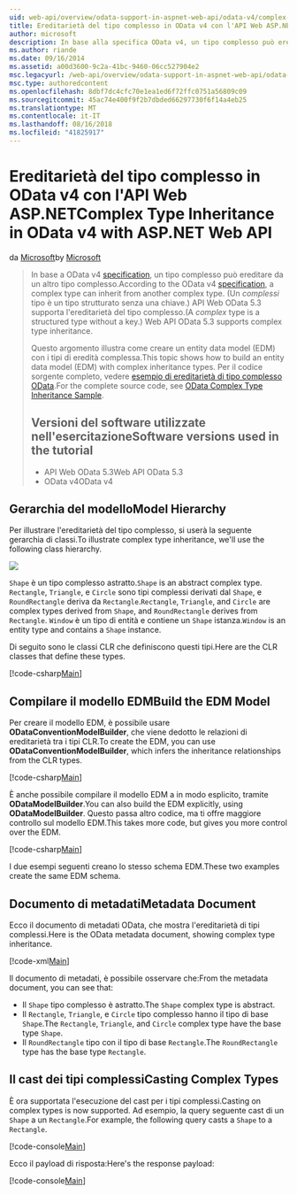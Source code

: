 ```yaml
---
uid: web-api/overview/odata-support-in-aspnet-web-api/odata-v4/complex-type-inheritance-in-odata-v4
title: Ereditarietà del tipo complesso in OData v4 con l'API Web ASP.NET | Microsoft Docs
author: microsoft
description: In base alla specifica OData v4, un tipo complesso può ereditare da un altro tipo complesso. (Un tipo complesso è un tipo strutturato senza una chiave). API Web...
ms.author: riande
ms.date: 09/16/2014
ms.assetid: a00d3600-9c2a-41bc-9460-06cc527904e2
msc.legacyurl: /web-api/overview/odata-support-in-aspnet-web-api/odata-v4/complex-type-inheritance-in-odata-v4
msc.type: authoredcontent
ms.openlocfilehash: 8dbf7dc4cfc70e1ea1ed6f72ffc0751a56809c09
ms.sourcegitcommit: 45ac74e400f9f2b7dbded66297730f6f14a4eb25
ms.translationtype: MT
ms.contentlocale: it-IT
ms.lasthandoff: 08/16/2018
ms.locfileid: "41825917"
---
```

<a name="complex-type-inheritance-in-odata-v4-with-aspnet-web-api"></a><span data-ttu-id="0f57c-104">Ereditarietà del tipo complesso in OData v4 con l'API Web ASP.NET</span><span class="sxs-lookup"><span data-stu-id="0f57c-104">Complex Type Inheritance in OData v4 with ASP.NET Web API</span></span>
====================
<span data-ttu-id="0f57c-105">da [Microsoft](https://github.com/microsoft)</span><span class="sxs-lookup"><span data-stu-id="0f57c-105">by [Microsoft](https://github.com/microsoft)</span></span>

> <span data-ttu-id="0f57c-106">In base a OData v4 [specification](http://www.odata.org/documentation/odata-version-4-0/), un tipo complesso può ereditare da un altro tipo complesso.</span><span class="sxs-lookup"><span data-stu-id="0f57c-106">According to the OData v4 [specification](http://www.odata.org/documentation/odata-version-4-0/), a complex type can inherit from another complex type.</span></span> <span data-ttu-id="0f57c-107">(Un *complessi* tipo è un tipo strutturato senza una chiave.) API Web OData 5.3 supporta l'ereditarietà del tipo complesso.</span><span class="sxs-lookup"><span data-stu-id="0f57c-107">(A *complex* type is a structured type without a key.) Web API OData 5.3 supports complex type inheritance.</span></span>
> 
> <span data-ttu-id="0f57c-108">Questo argomento illustra come creare un entity data model (EDM) con i tipi di eredità complessa.</span><span class="sxs-lookup"><span data-stu-id="0f57c-108">This topic shows how to build an entity data model (EDM) with complex inheritance types.</span></span> <span data-ttu-id="0f57c-109">Per il codice sorgente completo, vedere [esempio di ereditarietà di tipo complesso OData](http://aspnet.codeplex.com/sourcecontrol/latest#Samples/WebApi/OData/v4/ODataComplexTypeInheritanceSample/ReadMe.txt).</span><span class="sxs-lookup"><span data-stu-id="0f57c-109">For the complete source code, see [OData Complex Type Inheritance Sample](http://aspnet.codeplex.com/sourcecontrol/latest#Samples/WebApi/OData/v4/ODataComplexTypeInheritanceSample/ReadMe.txt).</span></span>
> 
> ## <a name="software-versions-used-in-the-tutorial"></a><span data-ttu-id="0f57c-110">Versioni del software utilizzate nell'esercitazione</span><span class="sxs-lookup"><span data-stu-id="0f57c-110">Software versions used in the tutorial</span></span>
> 
> 
> - <span data-ttu-id="0f57c-111">API Web OData 5.3</span><span class="sxs-lookup"><span data-stu-id="0f57c-111">Web API OData 5.3</span></span>
> - <span data-ttu-id="0f57c-112">OData v4</span><span class="sxs-lookup"><span data-stu-id="0f57c-112">OData v4</span></span>


## <a name="model-hierarchy"></a><span data-ttu-id="0f57c-113">Gerarchia del modello</span><span class="sxs-lookup"><span data-stu-id="0f57c-113">Model Hierarchy</span></span>

<span data-ttu-id="0f57c-114">Per illustrare l'ereditarietà del tipo complesso, si userà la seguente gerarchia di classi.</span><span class="sxs-lookup"><span data-stu-id="0f57c-114">To illustrate complex type inheritance, we'll use the following class hierarchy.</span></span>

![](complex-type-inheritance-in-odata-v4/_static/image1.png)

<span data-ttu-id="0f57c-115">`Shape` è un tipo complesso astratto.</span><span class="sxs-lookup"><span data-stu-id="0f57c-115">`Shape` is an abstract complex type.</span></span> <span data-ttu-id="0f57c-116">`Rectangle`, `Triangle`, e `Circle` sono tipi complessi derivati dal `Shape`, e `RoundRectangle` deriva da `Rectangle`.</span><span class="sxs-lookup"><span data-stu-id="0f57c-116">`Rectangle`, `Triangle`, and `Circle` are complex types derived from `Shape`, and `RoundRectangle` derives from `Rectangle`.</span></span> <span data-ttu-id="0f57c-117">`Window` è un tipo di entità e contiene un `Shape` istanza.</span><span class="sxs-lookup"><span data-stu-id="0f57c-117">`Window` is an entity type and contains a `Shape` instance.</span></span>

<span data-ttu-id="0f57c-118">Di seguito sono le classi CLR che definiscono questi tipi.</span><span class="sxs-lookup"><span data-stu-id="0f57c-118">Here are the CLR classes that define these types.</span></span>

[!code-csharp[Main](complex-type-inheritance-in-odata-v4/samples/sample1.cs)]

## <a name="build-the-edm-model"></a><span data-ttu-id="0f57c-119">Compilare il modello EDM</span><span class="sxs-lookup"><span data-stu-id="0f57c-119">Build the EDM Model</span></span>

<span data-ttu-id="0f57c-120">Per creare il modello EDM, è possibile usare **ODataConventionModelBuilder**, che viene dedotto le relazioni di ereditarietà tra i tipi CLR.</span><span class="sxs-lookup"><span data-stu-id="0f57c-120">To create the EDM, you can use **ODataConventionModelBuilder**, which infers the inheritance relationships from the CLR types.</span></span>

[!code-csharp[Main](complex-type-inheritance-in-odata-v4/samples/sample2.cs)]

<span data-ttu-id="0f57c-121">È anche possibile compilare il modello EDM a in modo esplicito, tramite **ODataModelBuilder**.</span><span class="sxs-lookup"><span data-stu-id="0f57c-121">You can also build the EDM explicitly, using **ODataModelBuilder**.</span></span> <span data-ttu-id="0f57c-122">Questo passa altro codice, ma ti offre maggiore controllo sul modello EDM.</span><span class="sxs-lookup"><span data-stu-id="0f57c-122">This takes more code, but gives you more control over the EDM.</span></span>

[!code-csharp[Main](complex-type-inheritance-in-odata-v4/samples/sample3.cs)]

<span data-ttu-id="0f57c-123">I due esempi seguenti creano lo stesso schema EDM.</span><span class="sxs-lookup"><span data-stu-id="0f57c-123">These two examples create the same EDM schema.</span></span>

## <a name="metadata-document"></a><span data-ttu-id="0f57c-124">Documento di metadati</span><span class="sxs-lookup"><span data-stu-id="0f57c-124">Metadata Document</span></span>

<span data-ttu-id="0f57c-125">Ecco il documento di metadati OData, che mostra l'ereditarietà di tipi complessi.</span><span class="sxs-lookup"><span data-stu-id="0f57c-125">Here is the OData metadata document, showing complex type inheritance.</span></span>

[!code-xml[Main](complex-type-inheritance-in-odata-v4/samples/sample4.xml?highlight=13,17,25,30)]

<span data-ttu-id="0f57c-126">Il documento di metadati, è possibile osservare che:</span><span class="sxs-lookup"><span data-stu-id="0f57c-126">From the metadata document, you can see that:</span></span>

- <span data-ttu-id="0f57c-127">Il `Shape` tipo complesso è astratto.</span><span class="sxs-lookup"><span data-stu-id="0f57c-127">The `Shape` complex type is abstract.</span></span>
- <span data-ttu-id="0f57c-128">Il `Rectangle`, `Triangle`, e `Circle` tipo complesso hanno il tipo di base `Shape`.</span><span class="sxs-lookup"><span data-stu-id="0f57c-128">The `Rectangle`, `Triangle`, and `Circle` complex type have the base type `Shape`.</span></span>
- <span data-ttu-id="0f57c-129">Il `RoundRectangle` tipo con il tipo di base `Rectangle`.</span><span class="sxs-lookup"><span data-stu-id="0f57c-129">The `RoundRectangle` type has the base type `Rectangle`.</span></span>

## <a name="casting-complex-types"></a><span data-ttu-id="0f57c-130">Il cast dei tipi complessi</span><span class="sxs-lookup"><span data-stu-id="0f57c-130">Casting Complex Types</span></span>

<span data-ttu-id="0f57c-131">È ora supportata l'esecuzione del cast per i tipi complessi.</span><span class="sxs-lookup"><span data-stu-id="0f57c-131">Casting on complex types is now supported.</span></span> <span data-ttu-id="0f57c-132">Ad esempio, la query seguente cast di un `Shape` a un `Rectangle`.</span><span class="sxs-lookup"><span data-stu-id="0f57c-132">For example, the following query casts a `Shape` to a `Rectangle`.</span></span>

[!code-console[Main](complex-type-inheritance-in-odata-v4/samples/sample5.cmd)]

<span data-ttu-id="0f57c-133">Ecco il payload di risposta:</span><span class="sxs-lookup"><span data-stu-id="0f57c-133">Here's the response payload:</span></span>

[!code-console[Main](complex-type-inheritance-in-odata-v4/samples/sample6.cmd)]

